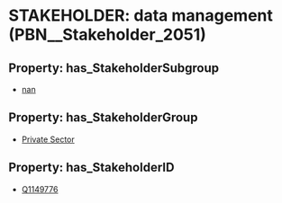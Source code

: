# STAKEHOLDER: __data management__ (PBN__Stakeholder_2051)

## Property: has_StakeholderSubgroup

* [nan](PBN__StakeholderSubgroup_7)

## Property: has_StakeholderGroup

* [Private Sector](PBN__StakeholderGroup_5)

## Property: has_StakeholderID

* [Q1149776](Q1149776)

